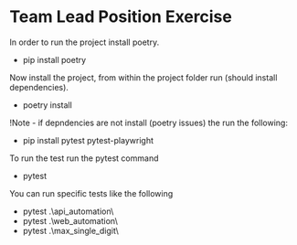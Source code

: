 # Team Lead Position Exercise

In order to run the project install poetry.

- pip install poetry

Now install the project, from within the project folder run (should install dependencies).

- poetry install

!Note - if depndencies are not install (poetry issues) the run the following:

- pip install pytest pytest-playwright

To run the test run the pytest command

- pytest

You can run specific tests like the following

- pytest .\api_automation\
- pytest .\web_automation\
- pytest .\max_single_digit\
